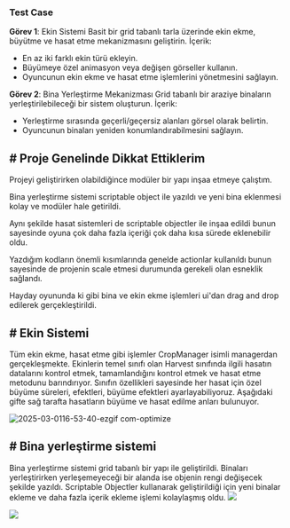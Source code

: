 ### Test Case

**Görev 1**: Ekin Sistemi
Basit bir grid tabanlı tarla üzerinde ekin ekme, büyütme ve hasat etme mekanizmasını geliştirin.
İçerik:
- En az iki farklı ekin türü ekleyin.
- Büyümeye özel animasyon veya değişen görseller kullanın.
- Oyuncunun ekin ekme ve hasat etme işlemlerini yönetmesini sağlayın.


**Görev 2**: Bina Yerleştirme Mekanizması
Grid tabanlı bir araziye binaların yerleştirilebileceği bir sistem oluşturun.
İçerik:
- Yerleştirme sırasında geçerli/geçersiz alanları görsel olarak belirtin.
- Oyuncunun binaları yeniden konumlandırabilmesini sağlayın.

## # Proje Genelinde Dikkat Ettiklerim
Projeyi geliştirirken olabildiğince modüler bir yapı inşaa etmeye çalıştım.

Bina yerleştirme sistemi scriptable object ile yazıldı ve yeni bina eklenmesi kolay ve modüler hale getirildi.

Aynı şekilde hasat sistemleri de scriptable objectler ile inşaa edildi bunun sayesinde oyuna çok daha fazla içeriği çok daha kısa sürede eklenebilir oldu.

Yazdığım kodların önemli kısımlarında genelde actionlar kullanıldı bunun sayesinde de projenin scale etmesi durumunda gerekeli olan esneklik sağlandı.

Hayday oyununda ki gibi bina ve ekin ekme işlemleri ui'dan drag and drop edilerek gerçekleştirildi.

## # Ekin Sistemi
Tüm ekin ekme, hasat etme gibi işlemler CropManager isimli managerdan gerçekleşmekte.
Ekinlerin temel sınıfı olan Harvest sınıfında ilgili hasatın datalarını kontrol etmek, tamamlandığını kontrol etmek ve hasat etme metodunu barındırıyor.
Sınıfın özellikleri sayesinde her hasat için özel büyüme süreleri, efektleri, büyüme efektleri ayarlayabiliyoruz.
Aşağıdaki gifte sağ tarafta hasatların büyüme ve hasat edilme anları bulunuyor.


![2025-03-0116-53-40-ezgif com-optimize](https://github.com/user-attachments/assets/da3cd6a1-37f1-407d-8fcc-381a9ca16b8f)


## # Bina yerleştirme sistemi
Bina yerleştirme sistemi grid tabanlı bir yapı ile geliştirildi.
Binaları yerleştirirken yerleşemeyeceği bir alanda ise objenin rengi değişecek şekilde yazıldı.
Scriptable Objectler kullanarak geliştirildiği için yeni binalar ekleme ve daha fazla içerik ekleme işlemi kolaylaşmış oldu.
![](https://i.imgur.com/V9tRi4e.png)

![](https://i.imgur.com/l9ooCA6.gif)

